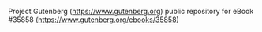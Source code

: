 Project Gutenberg (https://www.gutenberg.org) public repository for eBook #35858 (https://www.gutenberg.org/ebooks/35858)
